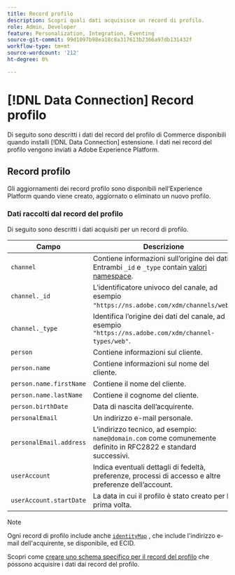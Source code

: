 ```yaml
---
title: Record profilo
description: Scopri quali dati acquisisce un record di profilo.
role: Admin, Developer
feature: Personalization, Integration, Eventing
source-git-commit: 99d1097b98ea18c8a317613b2366a97db131432f
workflow-type: tm+mt
source-wordcount: '212'
ht-degree: 0%

---
```


# [!DNL Data Connection] Record profilo

Di seguito sono descritti i dati del record del profilo di Commerce disponibili quando installi [!DNL Data Connection] estensione. I dati nei record del profilo vengono inviati a Adobe Experience Platform.

## Record profilo

Gli aggiornamenti dei record profilo sono disponibili nell’Experience Platform quando viene creato, aggiornato o eliminato un nuovo profilo.

### Dati raccolti dal record del profilo

Di seguito sono descritti i dati acquisiti per un record di profilo.

| Campo | Descrizione |
|---|---|
| `channel` | Contiene informazioni sull’origine dei dati. Entrambi `_id` e `_type` contain [valori namespace](https://experienceleague.adobe.com/docs/experience-platform/xdm/schema/namespaces.html). |
| `channel._id` | L’identificatore univoco del canale, ad esempio `"https://ns.adobe.com/xdm/channels/web"`. |
| `channel._type` | Identifica l’origine dei dati del canale, ad esempio `"https://ns.adobe.com/xdm/channel-types/web"`. |
| `person` | Contiene informazioni sul cliente. |
| `person.name` | Contiene informazioni sul nome del cliente. |
| `person.name.firstName` | Contiene il nome del cliente. |
| `person.name.lastName` | Contiene il cognome del cliente. |
| `person.birthDate` | Data di nascita dell’acquirente. |
| `personalEmail` | Un indirizzo e-mail personale. |
| `personalEmail.address` | L’indirizzo tecnico, ad esempio: `name@domain.com` come comunemente definito in RFC2822 e standard successivi. |
| `userAccount` | Indica eventuali dettagli di fedeltà, preferenze, processi di accesso e altre preferenze dell’account. |
| `userAccount.startDate` | La data in cui il profilo è stato creato per la prima volta. |

>[!NOTE]
>
>Ogni record di profilo include anche [`identityMap`](https://experienceleague.adobe.com/docs/experience-platform/xdm/field-groups/profile/identitymap.html) , che include l&#39;indirizzo e-mail dell&#39;acquirente, se disponibile, ed ECID.

Scopri come [creare uno schema specifico per il record del profilo](profile-data.md) che possono acquisire i dati dai record del profilo.
